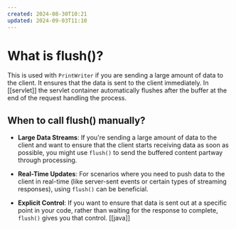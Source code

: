 ```yaml
---
created: 2024-08-30T10:21
updated: 2024-09-03T11:10
---
```

# What is flush()?
This is used with `PrintWriter` if you are sending a large amount of data to the client. It ensures that the data is sent to the client immediately. In [[servlet]] the servlet container automatically flushes after the buffer at the end of the request handling the process. 

## When to call flush() manually?
- **Large Data Streams**: If you're sending a large amount of data to the client and want to ensure that the client starts receiving data as soon as possible, you might use `flush()` to send the buffered content partway through processing.
    
- **Real-Time Updates**: For scenarios where you need to push data to the client in real-time (like server-sent events or certain types of streaming responses), using `flush()` can be beneficial.
    
- **Explicit Control**: If you want to ensure that data is sent out at a specific point in your code, rather than waiting for the response to complete, `flush()` gives you that control.
[[java]]